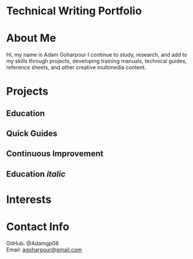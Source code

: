 # Technical Writing Portfolio
About Me
=======
Hi, my name is Adam Goharpour
I continue to study, research, and add to my skills through projects, developing training manuals, technical guides, reference sheets, and other creative multimedia content.

Projects
======
Education
-----------
Quick Guides
---------


Continuous Improvement
----------

Education _italic_
-----------


Interests
=======

Contact Info
======
GitHub: @Adamgp08\
Email: agoharpour@gmail.com
